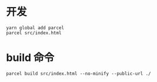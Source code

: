 # 开发

```
yarn global add parcel
parcel src/index.html
```

# build 命令
```
parcel build src/index.html --no-minify --public-url ./
```